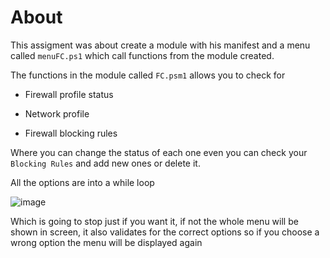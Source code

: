 # About

This assigment was about create a module with his manifest and a menu called `menuFC.ps1` which call functions from the module created.

The functions in the module called `FC.psm1` allows you to check for 

- Firewall profile status 

- Network profile 
- Firewall blocking rules

Where you can change the status of each one even you can check your `Blocking Rules` and add new ones or delete it.

All the options are into a while loop 

![image](https://user-images.githubusercontent.com/54748637/130313785-9cac4eb5-6463-4f0b-a358-64565ad97c5a.png)

Which is going to stop just if you want it, if not the whole menu will be shown in screen, it also validates for the correct options so if you choose a wrong option the menu will be displayed again 
